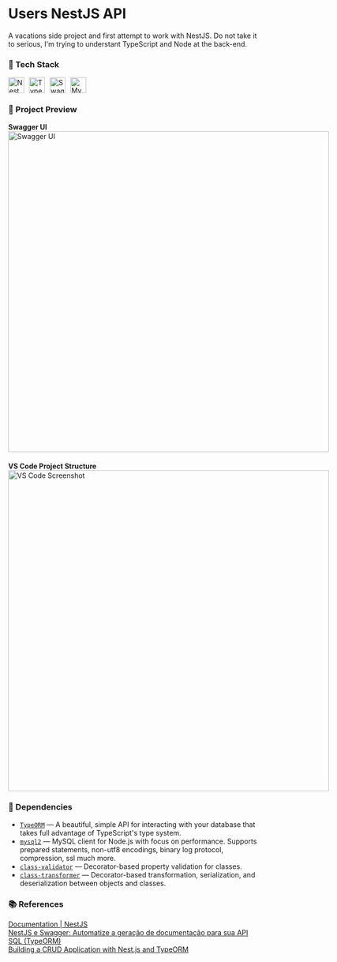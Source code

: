 # Users NestJS API
A vacations side project and first attempt to work with NestJS.
Do not take it to serious, I'm trying to understant TypeScript and Node at the back-end.

### 🧰 Tech Stack

<div style="display: flex; gap: 10px;">
    <img height="32" width="32" src="https://cdn.simpleicons.org/nestjs" alt="NestJS" title="NestJS" />
    <img height="32" width="32" src="https://cdn.simpleicons.org/typescript" alt="TypeScript" title="TypeScript" />
    <img height="32" width="32" src="https://cdn.simpleicons.org/swagger" alt="Swagger" title="Swagger" />
    <img height="32" src="https://cdn.simpleicons.org/mysql" alt="MySQL" title="MySQL" />
</div>

### 📸 Project Preview

<div style="display: flex; gap: 20px; flex-wrap: wrap;">
  <div>
    <strong>Swagger UI</strong><br/>
    <img src="https://github.com/user-attachments/assets/d0b46148-b61a-436e-9cef-dbf1c86bf289" alt="Swagger UI" width="650"/>
  </div>
  <div>
    <strong>VS Code Project Structure</strong><br/>
    <img src="https://github.com/user-attachments/assets/4e71e35d-5c04-4a4a-ba30-fda055906595" alt="VS Code Screenshot" width="650"/>
  </div>
</div>

### 🧩 Dependencies
- [`TypeORM`](https://typeorm.io/docs/getting-started) — A beautiful, simple API for interacting with your database that takes full advantage of TypeScript's type system.
- [`mysql2`](https://www.npmjs.com/package/mysql2) — MySQL client for Node.js with focus on performance. Supports prepared statements, non-utf8 encodings, binary log protocol, compression, ssl much more.
- [`class-validator`](https://github.com/typestack/class-validator) — Decorator-based property validation for classes.
- [`class-transformer`](https://github.com/typestack/class-transformer) — Decorator-based transformation, serialization, and deserialization between objects and classes.

### 📚 References
[Documentation | NestJS](https://docs.nestjs.com/) \
[NestJS e Swagger: Automatize a geração de documentação para sua API](https://consolelog.com.br/nestjs-swagger-automatizar-geracao-documentacao-api/) \
[SQL (TypeORM)](https://docs.nestjs.com/recipes/sql-typeorm) \
[Building a CRUD Application with Nest.js and TypeORM](https://medium.com/@pawanrijal/building-a-crud-application-with-nest-js-and-typeorm-352a02c46234)
